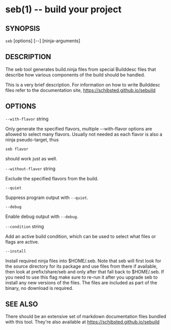 seb(1) -- build your project
============================

## SYNOPSIS

`seb` [options] [--] [ninja-arguments]

## DESCRIPTION

The seb tool generates build.ninja files from special Builddesc files that
describe how various components of the build should be handled.

This is a very brief description. For information on how to write Builddesc
files refer to the documentation site, https://schibsted.github.io/sebuild

## OPTIONS

`--with-flavor` string

  Only generate the specified flavors, multiple --with-flavor options are
  allowed to select many flavors. Usually not needed as each flavor is also a
  ninja pseudo-target, thus

    seb flavor

  should work just as well.

`--without-flavor` string

  Exclude the specified flavors from the build.

`--quiet`

  Suppress program output with `--quiet`.

`--debug`

  Enable debug output with `--debug`.

`--condition` string

  Add an active build condition, which can be used to select what files
  or flags are active.

`--install`

  Install required ninja files into $HOME/.seb. Note that seb will first
  look for the source directory for its package and use files from there
  if available, then look at prefix/share/seb and only after that fall
  back to $HOME/.seb.
  If you need to use this flag make sure to re-run it after you upgrade
  seb to install any new versions of the files. The files are included
  as part of the binary, no download is required.

## SEE ALSO

There should be an extensive set of markdown documentation files bundled with
this tool. They're also available at https://schibsted.github.io/sebuild
